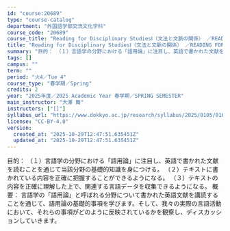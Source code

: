 ```yaml
---
id: "course:20689"
type: "course-catalog"
department: "外国語学部交流文化学科"
course_code: "20689"
course_title: "Reading for Disciplinary StudiesⅠ（文法と文脈の関係） ／READING FOR DISCIPLINARY STUDIES I"
title: "Reading for Disciplinary StudiesⅠ（文法と文脈の関係） ／READING FOR DISCIPLINARY STUDIES I"
summary: "目的： （１）言語学の分野における「語用論」に注目し、英語で書かれた文献を読むことを通じて当該分野の基礎的知識を身につける。 （２）テキストに書かれている内容を正確に把握することができるようになる。 （３）テキストの内容を正確に理解した上で…"
tags: []
campus: ""
term: ""
period: "火4／Tue 4"
course_type: "春学期／Spring"
credits: 2
year: "2025年度／2025 Academic Year 春学期／SPRING SEMESTER"
main_instructor: "大澤 舞"
instructors: ["[]"]
syllabus_url: "https://www.dokkyo.ac.jp/research/syllabus/2025/0105/0105_20689_ja_JP.html"
license: "CC-BY-4.0"
version:
  created_at: "2025-10-29T12:47:51.635451Z"
  updated_at: "2025-10-29T12:47:51.635451Z"
---
```

目的： （１）言語学の分野における「語用論」に注目し、英語で書かれた文献を読むことを通じて当該分野の基礎的知識を身につける。 （２）テキストに書かれている内容を正確に把握することができるようになる。 （３）テキストの内容を正確に理解した上で、関連する言語データを収集できるようになる。 概要： 言語学の「語用論」と呼ばれる分野について書かれた英語文献を講読することを通じて、語用論の基礎的事項を学びます。そして、我々の実際の言語活動において、それらの事項がどのように反映されているかを観察し、ディスカッションしていきます。
